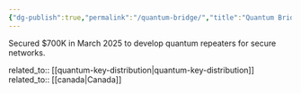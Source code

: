 ```yaml
---
{"dg-publish":true,"permalink":"/quantum-bridge/","title":"Quantum Bridge"}
---
```



Secured $700K in March 2025 to develop quantum repeaters for secure networks.

related_to:: [[quantum-key-distribution\|quantum-key-distribution]]
related_to:: [[canada\|Canada]]
